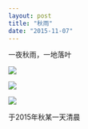 ```yaml
---
layout: post
title: "秋雨"
date: "2015-11-07"
---
```





一夜秋雨，一地落叶

![](http://7xo3oi.com2.z0.glb.qiniucdn.com/autumn_rain1.jpg)

![](http://7xo3oi.com2.z0.glb.qiniucdn.com/autumn_rain2.jpg)

![](http://7xo3oi.com2.z0.glb.qiniucdn.com/autumn_rain3.jpg)


于2015年秋某一天清晨
